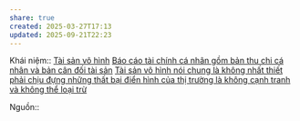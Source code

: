 ```yaml
---
share: true
created: 2025-03-27T17:13
updated: 2025-09-21T22:23
---
```

Khái niệm:: [Tài sản vô hình](../../%CE%9E%20Kh%C3%A1i%20ni%E1%BB%87m/T%C3%A0i%20s%E1%BA%A3n%20v%C3%B4%20h%C3%ACnh.md)
[Báo cáo tài chính cá nhân gồm bản thu chi cá nhân và bản cân đối tài sản](./B%C3%A1o%20c%C3%A1o%20t%C3%A0i%20ch%C3%ADnh%20c%C3%A1%20nh%C3%A2n%20g%E1%BB%93m%20b%E1%BA%A3n%20thu%20chi%20c%C3%A1%20nh%C3%A2n%20v%C3%A0%20b%E1%BA%A3n%20c%C3%A2n%20%C4%91%E1%BB%91i%20t%C3%A0i%20s%E1%BA%A3n.md)
[Tài sản vô hình nói chung là không nhất thiết phải chịu đựng những thất bại điển hình của thị trường là không cạnh tranh và không thể loại trừ](../../N%E1%BB%81n%20kinh%20t%E1%BA%BF%20h%C3%A0ng%20ho%C3%A1/Th%E1%BB%8B%20tr%C6%B0%E1%BB%9Dng/T%C3%A0i%20s%E1%BA%A3n%20v%C3%B4%20h%C3%ACnh%20n%C3%B3i%20chung%20l%C3%A0%20kh%C3%B4ng%20nh%E1%BA%A5t%20thi%E1%BA%BFt%20ph%E1%BA%A3i%20ch%E1%BB%8Bu%20%C4%91%E1%BB%B1ng%20nh%E1%BB%AFng%20th%E1%BA%A5t%20b%E1%BA%A1i%20%C4%91i%E1%BB%83n%20h%C3%ACnh%20c%E1%BB%A7a%20th%E1%BB%8B%20tr%C6%B0%E1%BB%9Dng%20l%C3%A0%20kh%C3%B4ng%20c%E1%BA%A1nh%20tranh%20v%C3%A0%20kh%C3%B4ng%20th%E1%BB%83%20lo%E1%BA%A1i%20tr%E1%BB%AB.md)

Nguồn:: 
